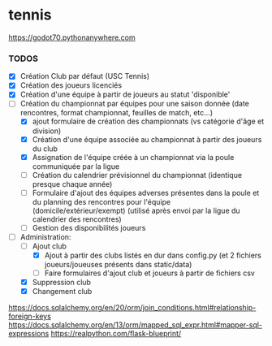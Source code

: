 # tennis

https://godot70.pythonanywhere.com

### TODOS
- [x] Création Club par défaut (USC Tennis)
- [x] Création des joueurs licenciés
- [x] Création d'une équipe à partir de joueurs au statut 'disponible'
- [ ] Création du championnat par équipes pour une saison donnée (date rencontres, format championnat, feuilles de match, etc...)
  - [x] ajout formulaire de création des championnats (vs catégorie d'âge et division)
  - [x] Création d'une équipe associée au championnat à partir des joueurs du club
  - [x] Assignation de l'équipe créée à un championnat via la poule communiquée par la ligue
  - [ ] Création du calendrier prévisionnel du championnat (identique presque chaque année)
  - [ ] Formulaire d'ajout des équipes adverses présentes dans la poule et du planning des rencontres pour l'équipe (domicile/extérieur/exempt) (utilisé après envoi par la ligue du calendrier des rencontres)
  - [ ] Gestion des disponibilités joueurs
- [ ] Administration:
  - [ ] Ajout club
    - [x] Ajout à partir des clubs listés en dur dans config.py (et 2 fichiers joueurs/joueuses présents dans static/data)
    - [ ] Faire formulaires d'ajout club et joueurs à partir de fichiers csv
  - [x] Suppression club
  - [x] Changement club

https://docs.sqlalchemy.org/en/20/orm/join_conditions.html#relationship-foreign-keys
https://docs.sqlalchemy.org/en/13/orm/mapped_sql_expr.html#mapper-sql-expressions
https://realpython.com/flask-blueprint/
